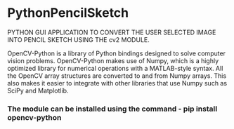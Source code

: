 # PythonPencilSketch
PYTHON GUI APPLICATION TO CONVERT THE USER SELECTED IMAGE INTO PENCIL SKETCH USING THE cv2 MODULE.

OpenCV-Python is a library of Python bindings designed to solve computer vision problems. OpenCV-Python makes use of Numpy, which is a highly optimized library for numerical operations with a MATLAB-style syntax. All the OpenCV array structures are converted to and from Numpy arrays. This also makes it easier to integrate with other libraries that use Numpy such as SciPy and Matplotlib.

### The module can be installed using the command - pip install opencv-python
